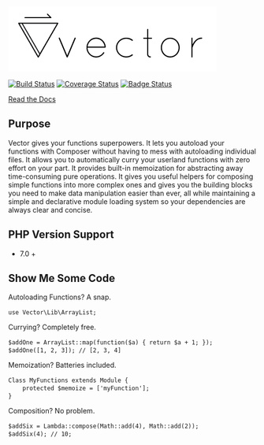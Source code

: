 ![Vector Core](./docs/logo.png)

[![Build Status](https://travis-ci.org/joseph-walker/vector.svg?branch=master)](https://travis-ci.org/joseph-walker/vector)
[![Coverage Status](https://coveralls.io/repos/github/joseph-walker/vector/badge.svg?branch=master)](https://coveralls.io/github/joseph-walker/vector?branch=master)
[![Badge Status](https://img.shields.io/badge/badge%20status-dank-brightgreen.svg)](https://niceme.me/)

[Read the Docs](http://joseph-walker.github.io/vector/)

## Purpose
Vector gives your functions superpowers.
It lets you autoload your functions with Composer without having to mess with autoloading individual files.
It allows you to automatically curry your userland functions with zero effort on your part.
It provides built-in memoization for abstracting away time-consuming pure operations.
It gives you useful helpers for composing simple functions into more complex ones and gives you the building blocks you need to make data manipulation easier than ever, all while maintaining a simple and declarative module loading system so your dependencies are always clear and concise.

## PHP Version Support
- 7.0 +

## Show Me Some Code
Autoloading Functions? A snap.
```
use Vector\Lib\ArrayList;
```

Currying? Completely free.
```
$addOne = ArrayList::map(function($a) { return $a + 1; });
$addOne([1, 2, 3]); // [2, 3, 4]
```

Memoization? Batteries included.
```
Class MyFunctions extends Module {
    protected $memoize = ['myFunction'];
}
```

Composition? No problem.
```
$addSix = Lambda::compose(Math::add(4), Math::add(2));
$addSix(4); // 10;
```
